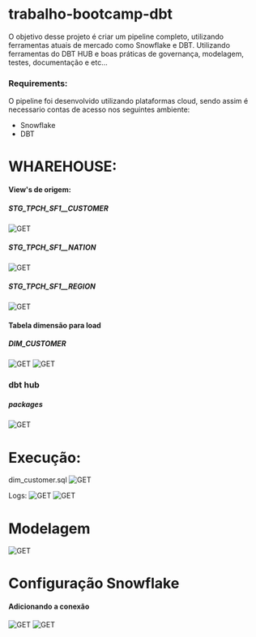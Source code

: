 # trabalho-bootcamp-dbt

O objetivo desse projeto é criar um pipeline completo, utilizando ferramentas atuais de mercado como Snowflake e DBT. Utilizando ferramentas do DBT HUB e boas práticas de governança, modelagem, testes, documentação e etc...

### Requirements:

O pipeline foi desenvolvido utilizando plataformas cloud, sendo assim é necessario contas de acesso nos seguintes ambiente:

- Snowflake
- DBT

# WHAREHOUSE:

#### View's de origem:
   ##### STG_TPCH_SF1__CUSTOMER

![GET](images/customer.png)

   ##### STG_TPCH_SF1__NATION

![GET](images/nation.png)

   ##### STG_TPCH_SF1__REGION

![GET](images/region.png)

#### Tabela dimensão para load
   ##### DIM_CUSTOMER

![GET](images/dim_customer1.png)
![GET](images/dim_customer2.png)


### dbt hub
   ##### packages 
![GET](images/packages_hub.png)
   


# Execução:
 
dim_customer.sql
![GET](images/run-dim_customer.png)
    
Logs:
![GET](images/log-dim_customer1.png)
![GET](images/log-dim_customer2.png)


# Modelagem
![GET](images/modelagem.png)


# Configuração Snowflake

   #### Adicionando a conexão

![GET](images/snowflake1.png)
![GET](images/snowflake1.png)


